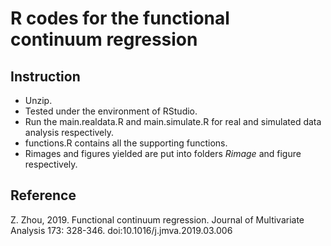 # R codes for the functional continuum regression
## Instruction
- Unzip.
- Tested under the environment of RStudio. 
- Run the main.realdata.R and main.simulate.R for real and simulated data analysis respectively. 
- functions.R contains all the supporting functions.
- Rimages and figures yielded are put into folders _Rimage_ and figure respectively.
## Reference 
Z. Zhou, 2019. Functional continuum regression. Journal of Multivariate Analysis 173: 328-346. doi:10.1016/j.jmva.2019.03.006
